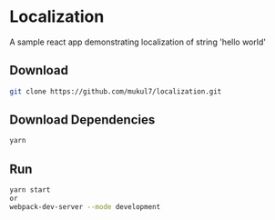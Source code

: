 # Localization

A sample react app demonstrating localization of string 'hello world'

## Download

```bash
git clone https://github.com/mukul7/localization.git
```

## Download Dependencies

```bash
yarn
```

## Run

```bash
yarn start
or
webpack-dev-server --mode development
```
